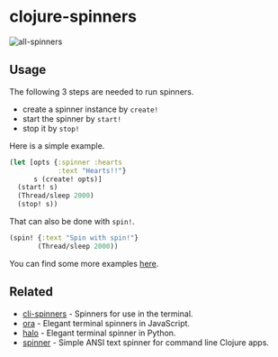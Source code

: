 <!---
![CI](https://github.com/popoppo/clojure-fire/workflows/CI/badge.svg)
-->

# clojure-spinners

![all-spinners](https://user-images.githubusercontent.com/934188/124562620-34e91900-de7a-11eb-825e-85ec252ba4f5.gif)

## Usage

The following 3 steps are needed to run spinners.
 - create a spinner instance by `create!`
 - start the spinner by `start!`
 - stop it by `stop!`

Here is a simple example.

```clojure
(let [opts {:spinner :hearts
            :text "Hearts!!"}
      s (create! opts)]
  (start! s)
  (Thread/sleep 2000)
  (stop! s))
```

That can also be done with `spin!`.

```clojure
(spin! {:text "Spin with spin!"}
       (Thread/sleep 2000))
```

You can find some more examples [here](https://github.com/popoppo/clojure-spinners/tree/dev/src/clojure_spinners/examples).

## Related
- [cli-spinners](https://github.com/sindresorhus/cli-spinners) - Spinners for use in the terminal.
- [ora](https://github.com/sindresorhus/ora) - Elegant terminal spinners in JavaScript.
- [halo](https://github.com/manrajgrover/halo) - Elegant terminal spinner in Python.
- [spinner](https://github.com/clj-commons/spinner) - Simple ANSI text spinner for command line Clojure apps.
